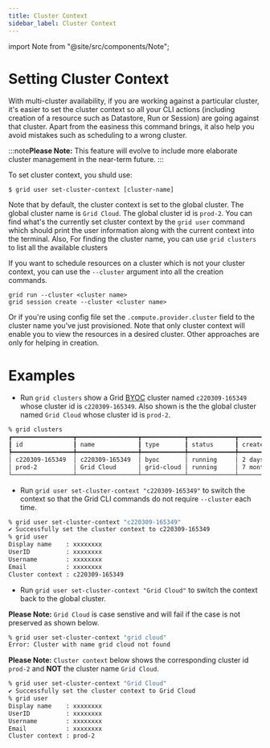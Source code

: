 ```yaml
---
title: Cluster Context
sidebar_label: Cluster Context
---
```


import Note from "@site/src/components/Note";

# Setting Cluster Context

With multi-cluster availability, if you are working against a particular cluster, it's easier to set the
cluster context so all your CLI actions (including creation of a resource such as Datastore, Run or Session) are going
against that cluster. Apart from the easiness this command brings, it also help you avoid mistakes such
as scheduling to a wrong cluster.


:::note**Please Note:**
This feature will evolve to include more elaborate cluster management in the near-term future.
:::

To set cluster context, you shuld use:
```text
$ grid user set-cluster-context [cluster-name]
```

Note that by default, the cluster context is set to the global cluster. The global cluster name is `Grid Cloud`. The global cluster id is `prod-2`.
You can find what's the currently
set cluster context by the `grid user` command which should print the user information along with the current
context into the terminal. Also, For finding the cluster name, you  can use `grid clusters` to list all the
available clusters

If you want to schedule resources on a cluster which is not your cluster context, you can use the `--cluster` argument
into all the creation commands.

```
grid run --cluster <cluster name>
grid session create --cluster <cluster name>
```

Or if you're using config file set the `.compute.provider.cluster` field to the cluster name you've just provisioned. Note that only cluster context will enable you to view the resources in a desired cluster. Other approaches are only for helping in creation.

# Examples

- Run `grid clusters` show a Grid [BYOC](./self-managed-byoc) cluster named `c220309-165349` whose cluster id is `c220309-165349`.
Also shown is the the global cluster named `Grid Cloud` whose cluster id is `prod-2`.

```bash
% grid clusters
┏━━━━━━━━━━━━━━━━━┳━━━━━━━━━━━━━━━━━┳━━━━━━━━━━━━┳━━━━━━━━━━━━━┳━━━━━━━━━━━━━━┓
┃ id              ┃ name            ┃ type       ┃ status      ┃ created      ┃
┡━━━━━━━━━━━━━━━━━╇━━━━━━━━━━━━━━━━━╇━━━━━━━━━━━━╇━━━━━━━━━━━━━╇━━━━━━━━━━━━━━┩
│ c220309-165349  │ c220309-165349  │ byoc       │ running     │ 2 days ago   │
│ prod-2          │ Grid Cloud      │ grid-cloud │ running     │ 7 months ago │
└─────────────────┴─────────────────┴────────────┴─────────────┴──────────────┘
```

- Run `grid user set-cluster-context "c220309-165349"` to switch the context so that the Grid CLI commands do not require `--cluster` each time.
```bash
% grid user set-cluster-context "c220309-165349"
✔ Successfully set the cluster context to c220309-165349
% grid user
Display name    : xxxxxxxx
UserID          : xxxxxxxx
Username        : xxxxxxxx
Email           : xxxxxxxx
Cluster context : c220309-165349
```

- Run `grid user set-cluster-context "Grid Cloud"` to switch the context back to the global cluster.  

**Please Note:** `Grid Cloud` is case senstive and will fail if the case is not preserved as shown below.
```bash
% grid user set-cluster-context "grid cloud"
Error: Cluster with name grid cloud not found
```

**Please Note:** `Cluster context` below shows the corresponding cluster id `prod-2` and **NOT** the cluster name `Grid Cloud`.
```bash
% grid user set-cluster-context "Grid Cloud"
✔ Successfully set the cluster context to Grid Cloud
% grid user
Display name    : xxxxxxxx
UserID          : xxxxxxxx
Username        : xxxxxxxx
Email           : xxxxxxxx
Cluster context : prod-2
```  
